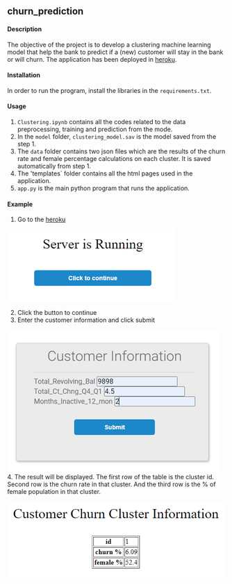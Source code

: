 ## churn_prediction
#### Description
The objective of the project is to develop a clustering machine learning model that help the bank to predict if a (new) customer will stay in the bank or will churn. The application has been deployed in [heroku](https://ml-churn-prediction.herokuapp.com/).

#### Installation
In order to run the program, install the libraries in the `requirements.txt`. 

#### Usage
1. `Clustering.ipynb` contains all the codes related to the data preprocessing, training and prediction from the mode.
2. In the `model` folder, `clustering_model.sav` is the model saved from the step 1.
3. The `data` folder contains two json files which are the results of the churn rate and female percentage calculations on each cluster. It is saved automatically from step 1.
4. The 'templates` folder contains all the html pages used in the application.
5. `app.py` is the main python program that runs the application. 

#### Example 
1. Go to the [heroku](https://ml-churn-prediction.herokuapp.com/)

![home](./images/home.PNG)

2. Click the button to continue  
3. Enter the customer information and click submit

![cust_info](./images/cust_info.PNG)  
4. The result will be displayed. The first row of the table is the cluster id. Second row is the churn rate in that cluster. And the third row is the % of female population in that cluster.  

![result](./images/output.PNG)
